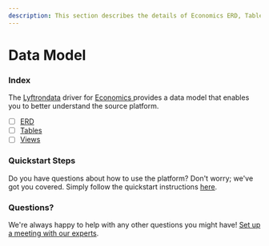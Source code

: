 ```yaml
---
description: This section describes the details of Economics ERD, Tables, and Views.
---
```


# Data Model

### Index

The  [Lyftrondata](https://www.lyftrondata.com/) driver for [Economics](https://www.lyftrondata.com/integration/economics/)[ ](https://www.lyftrondata.com/integration/economics/)provides a data model that enables you to better understand the source platform.

* [ ] [ERD](../../../business-analytics/economics/data-model/erd.md)
* [ ] [Tables](../../../business-analytics/economics/data-model/tables.md)
* [ ] [Views](../../../business-analytics/economics/data-model/views.md)

### Quickstart Steps

Do you have questions about how to use the platform? Don't worry; we've got you covered. Simply follow the quickstart instructions [here](../../../../quickstart-steps.md).

### Questions? <a href="#questions" id="questions"></a>

We're always happy to help with any other questions you might have! [Set up a meeting with our experts](https://www.lyftrondata.com/book-a-meeting/).

